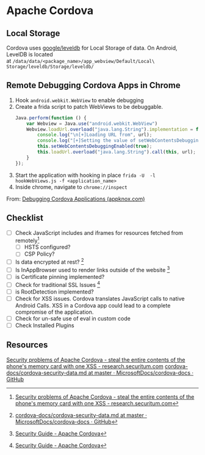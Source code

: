 # Apache Cordova
## Local Storage
Cordova uses [google/leveldb](https://github.com/google/leveldb) for Local Storage of data. On Android, LevelDB is located at `/data/data/<package_name>/app_webview/Default/Local\ Storage/leveldb/Storage/leveldb/` 
## Remote Debugging Cordova Apps in Chrome
1. Hook `android.webkit.WebView` to enable debugging
2.  Create a frida script to patch WebViews to be debuggable. 
	```js
	Java.perform(function () {
	    var Webview = Java.use("android.webkit.WebView")
	    Webview.loadUrl.overload("java.lang.String").implementation = function (url) {
	        console.log("\n[+]Loading URL from", url);
	        console.log("[+]Setting the value of setWebContentsDebuggingEnabled() to TRUE");
	        this.setWebContentsDebuggingEnabled(true);
	        this.loadUrl.overload("java.lang.String").call(this, url);
	    }
	});
	```
3. Start the application with hooking in place
	`frida -U  -l hookWebViews.js -f <application_name>`
5. Inside chrome, navigate to `chrome://inspect`

From: [Debugging Cordova Applications (appknox.com)](https://www.appknox.com/security/debugging-cordova-applications)

## Checklist
- [ ] Check JavaScript includes and iframes for resources fetched from remotely[^1]
	- [ ] HSTS configured?
	- [ ] CSP Policy?
- [ ] Is data encrypted at rest? [^2]
- [ ] Is InAppBrowser used to render links outside of the website [^3]
- [ ] is Certificate pinning implemented?
- [ ] Check for traditional SSL Issues [^3]
- [ ] is RootDetection implemented?
- [ ] Check for XSS issues. Cordova translates JavaScript calls to native Android Calls. XSS in a Cordova app could lead to a complete compromise of the application. 
- [ ] Check for  un-safe use of eval in custom code 
- [ ] Check Installed Plugins

## Resources
[Security problems of Apache Cordova - steal the entire contents of the phone's memory card with one XSS - research.securitum.com](https://research.securitum.com/security-problems-of-apache-cordova-steal-the-entire-contents-of-the-phone_s-memory-card-with-one-xss/)
[cordova-docs/cordova-security-data.md at master · MicrosoftDocs/cordova-docs · GitHub](https://github.com/MicrosoftDocs/cordova-docs/blob/master/articles/cordova-security/cordova-security-data.md)

[^1]:  [Security problems of Apache Cordova - steal the entire contents of the phone's memory card with one XSS - research.securitum.com](https://research.securitum.com/security-problems-of-apache-cordova-steal-the-entire-contents-of-the-phone_s-memory-card-with-one-xss/)
[^2]: [cordova-docs/cordova-security-data.md at master · MicrosoftDocs/cordova-docs · GitHub](https://github.com/MicrosoftDocs/cordova-docs/blob/master/articles/cordova-security/cordova-security-data.md)
[^3]: [Security Guide - Apache Cordova](https://cordova.apache.org/docs/en/11.x/guide/appdev/security/)